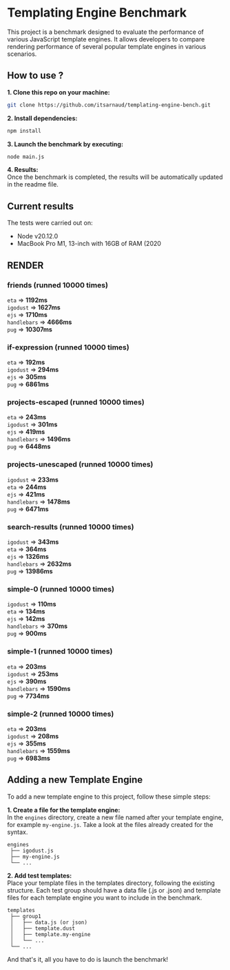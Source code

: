 # Templating Engine Benchmark

This project is a benchmark designed to evaluate the performance of various JavaScript template engines. It allows developers to compare rendering performance of several popular template engines in various scenarios.

## How to use ?

**1. Clone this repo on your machine:**
```bash
git clone https://github.com/itsarnaud/templating-engine-bench.git
```

**2. Install dependencies:**
```bash
npm install
```

**3. Launch the benchmark by executing:**
```bash
node main.js
```

**4. Results:<br/>**
Once the benchmark is completed, the results will be automatically updated in the readme file.

## Current results

The tests were carried out on:
- Node v20.12.0
- MacBook Pro M1, 13-inch with 16GB of RAM (2020

<!-- <render performance> -->
## RENDER 

### friends (runned 10000 times) 
`eta` => **1192ms** <br/> 
`igodust` => **1627ms** <br/> 
`ejs` => **1710ms** <br/> 
`handlebars` => **4666ms** <br/> 
`pug` => **10307ms** <br/> 

### if-expression (runned 10000 times) 
`eta` => **192ms** <br/> 
`igodust` => **294ms** <br/> 
`ejs` => **305ms** <br/> 
`pug` => **6861ms** <br/> 

### projects-escaped (runned 10000 times) 
`eta` => **243ms** <br/> 
`igodust` => **301ms** <br/> 
`ejs` => **419ms** <br/> 
`handlebars` => **1496ms** <br/> 
`pug` => **6448ms** <br/> 

### projects-unescaped (runned 10000 times) 
`igodust` => **233ms** <br/> 
`eta` => **244ms** <br/> 
`ejs` => **421ms** <br/> 
`handlebars` => **1478ms** <br/> 
`pug` => **6471ms** <br/> 

### search-results (runned 10000 times) 
`igodust` => **343ms** <br/> 
`eta` => **364ms** <br/> 
`ejs` => **1326ms** <br/> 
`handlebars` => **2632ms** <br/> 
`pug` => **13986ms** <br/> 

### simple-0 (runned 10000 times) 
`igodust` => **110ms** <br/> 
`eta` => **134ms** <br/> 
`ejs` => **142ms** <br/> 
`handlebars` => **370ms** <br/> 
`pug` => **900ms** <br/> 

### simple-1 (runned 10000 times) 
`eta` => **203ms** <br/> 
`igodust` => **253ms** <br/> 
`ejs` => **390ms** <br/> 
`handlebars` => **1590ms** <br/> 
`pug` => **7734ms** <br/> 

### simple-2 (runned 10000 times) 
`eta` => **203ms** <br/> 
`igodust` => **208ms** <br/> 
`ejs` => **355ms** <br/> 
`handlebars` => **1559ms** <br/> 
`pug` => **6983ms** <br/> 

<!-- <end> -->

## Adding a new Template Engine

To add a new template engine to this project, follow these simple steps:

**1. Create a file for the template engine:<br/>**
In the `engines` directory, create a new file named after your template engine, for example `my-engine.js`. Take a look at the files already created for the syntax.

```
engines
 ├── igodust.js
 ├── my-engine.js
 └── ...
```

**2. Add test templates: <br/>**
Place your template files in the templates directory, following the existing structure. Each test group should have a data file (.js or .json) and template files for each template engine you want to include in the benchmark.

```
templates
 ├── group1
 │   ├── data.js (or json)
 │   ├── template.dust
 │   ├── template.my-engine
 │   └── ...
 └── ...
```

 And that's it, all you have to do is launch the benchmark!
